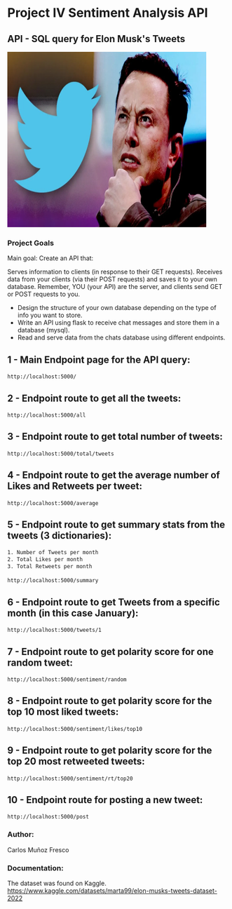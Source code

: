 # Project IV Sentiment Analysis API
## API - SQL query for Elon Musk's Tweets

<img width="90%" src="images/elon musk.webp" height="400">

### Project Goals
Main goal: Create an API that:

Serves information to clients (in response to their GET requests).
Receives data from your clients (via their POST requests) and saves it to your own database.
Remember, YOU (your API) are the server, and clients send GET or POST requests to you.

- Design the structure of your own database depending on the type of info you want to store.
- Write an API using flask to receive chat messages and store them in a database (mysql).
- Read and serve data from the chats database using different endpoints.

## 1 - Main Endpoint page for the API query:
    http://localhost:5000/


## 2 - Endpoint route to get all the tweets:

    http://localhost:5000/all


## 3 - Endpoint route to get total number of tweets: 

    http://localhost:5000/total/tweets


## 4 - Endpoint route to get the average number of Likes and Retweets per tweet:

    http://localhost:5000/average


## 5 - Endpoint route to get summary stats from the tweets (3 dictionaries):
    1. Number of Tweets per month
    2. Total Likes per month
    3. Total Retweets per month

    http://localhost:5000/summary


## 6 - Endpoint route to get Tweets from a specific month (in this case January):

    http://localhost:5000/tweets/1


## 7 - Endpoint route to get polarity score for one random tweet:

    http://localhost:5000/sentiment/random    


## 8 - Endpoint route to get polarity score for the top 10 most liked tweets: 

    http://localhost:5000/sentiment/likes/top10    


## 9 - Endpoint route to get polarity score for the top 20 most retweeted tweets: 

    http://localhost:5000/sentiment/rt/top20    
    

## 10 - Endpoint route for posting a new tweet:
 
    http://localhost:5000/post    



### Author:
Carlos Muñoz Fresco

### Documentation: 
The dataset was found on Kaggle. 
https://www.kaggle.com/datasets/marta99/elon-musks-tweets-dataset-2022